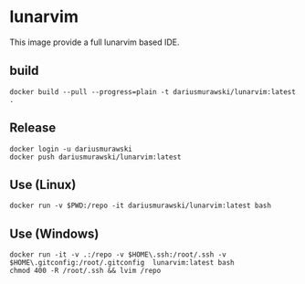 # lunarvim

This image provide a full lunarvim based IDE.

## build

```shell
docker build --pull --progress=plain -t dariusmurawski/lunarvim:latest .
```

## Release

```shell
docker login -u dariusmurawski
docker push dariusmurawski/lunarvim:latest
```

## Use (Linux)

```shell
docker run -v $PWD:/repo -it dariusmurawski/lunarvim:latest bash
```

## Use (Windows)

```shell
docker run -it -v .:/repo -v $HOME\.ssh:/root/.ssh -v $HOME\.gitconfig:/root/.gitconfig  lunarvim:latest bash
chmod 400 -R /root/.ssh && lvim /repo
```
 

